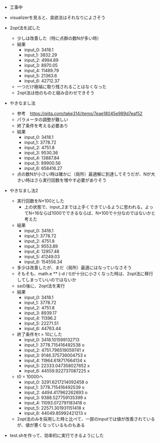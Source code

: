 - 工事中
- visualizerを見ると、貪欲法はそれなりによさそう
- 2opt法を試した
    - 少しは改善した（特に点群の数Nが多い時）
    - 結果
        - input_0: 3418.1
        - input_1: 3832.29
        - input_2: 4994.89
        - input_3: 8970.05
        - input_4: 11489.79
        - input_5: 21363.6
        - input_6: 42712.37
    - 一つだけ極端に取り残されることはなくなった
    - 2opt法は他のものと組み合わせできそう
- やきなまし法
    - 参考　https://qiita.com/take314/items/7eae18045e989d7eaf52
    - パラメータの調整が難しい
    - 終了条件を考える必要あり
    - 結果
        - input_0: 3418.1
        - input_1: 3778.72
        - input_2: 4751.8
        - input_3: 9530.36
        - input_4: 13887.84 
        - input_5: 89900.56
        - input_6: 658416.27 
    - 点の数Nが小さい時は確かに（局所）最適解に到達してそうだが、Nが大きい時はさら実行回数を増やす必要がありそう

- やきなまし法2
    - 実行回数をN*100とした
        - 上の状態で、input_2までは上手くできているように思われる。よってN=16ならば1000でできるならば、N*100で十分なのではないかと考えた
    - 結果
        - input_0: 3418.1
        - input_1: 3778.72
        - input_2: 4751.8
        - input_3: 9553.89
        - input_4: 12957.48
        - input_5: 41249.03
        - input_6: 154556.34
    - 多少は改善したが、まだ（局所）最適にはなっていなさそう
    - そもそも、math.e ** (-d / t)が十分に小さくなった時は、2opt法に移行してしまっていいのではないか
    - saの後に、2opt法を実行
    - 結果
        - input_0: 3418.1
        - input_1: 3778.72
        - input_2: 4751.8
        - input_3: 8939.17
        - input_4: 11396.2
        - input_5: 22271.51
        - input_6: 44763.44
    - 終了条件をt > 10にした
        - input_0: 3418.101599132713
        - input_1: 3778.715416492538 o 
        - input_2: 4751.796519059741 x
        - input_3: 9146.375736004753 x
        - input_4: 11964.618717664134 x
        - input_5: 22333.047358027652 x
        - input_6: 44559.922737087225 x
    - t0 = 10000へ
        - input_0: 3291.6217214092458 o
        - input_1: 3778.715416492539 o
        - input_2: 4494.417962262893 o
        - input_3: 9388.527759135399 x
        - input_4: 11093.072791183418 o
        - input_5: 22571.301931151418 x
        - input_6: 44049.85992421213 x
    - 2opt法のみを採用した時と比べて、一部のinputでは値が改善されているが、値が悪くなっているものもある


- test.shを作って、効率的に実行できるようにした